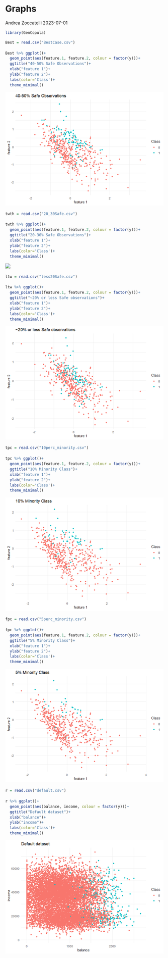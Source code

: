 Graphs
================
Andrea Zoccatelli
2023-07-01

``` r
library(GenCopula)
```

``` r
Best = read.csv("BestCase.csv")

Best %>% ggplot()+
  geom_point(aes(feature.1, feature.2, colour = factor(y)))+
  ggtitle("40-50% Safe Observations")+
  xlab("feature 1")+
  ylab("feature 2")+
  labs(color='Class')+
  theme_minimal()
```

![](Graphs/BestCase-1.png)<!-- -->

``` r
twth = read.csv("20_30Safe.csv")

twth %>% ggplot()+
  geom_point(aes(feature.1, feature.2, colour = factor(y)))+
  ggtitle("20-30% Safe Observations")+
  xlab("feature 1")+
  ylab("feature 2")+
  labs(color='Class')+
  theme_minimal()
```

![](Graphs_files/figure-gfm/20_30Safe-1.png)<!-- -->

``` r
ltw = read.csv("less20Safe.csv")

ltw %>% ggplot()+
  geom_point(aes(feature.1, feature.2, colour = factor(y)))+
  ggtitle("~20% or less Safe observations")+
  xlab("feature 1")+
  ylab("feature 2")+
  labs(color='Class')+
  theme_minimal()
```

![](Graphs/less20Safe-1.png)<!-- -->

``` r
tpc = read.csv("10perc_minority.csv")

tpc %>% ggplot()+
  geom_point(aes(feature.1, feature.2, colour = factor(y)))+
  ggtitle("10% Minority Class")+
  xlab("feature 1")+
  ylab("feature 2")+
  labs(color='Class')+
  theme_minimal()
```

![](Graphs/10perc_minority-1.png)<!-- -->

``` r
fpc = read.csv("5perc_minority.csv")

fpc %>% ggplot()+
  geom_point(aes(feature.1, feature.2, colour = factor(y)))+
  ggtitle("5% Minority Class")+
  xlab("feature 1")+
  ylab("feature 2")+
  labs(color='Class')+
  theme_minimal()
```

![](Graphs/5perc_minority-1.png)<!-- -->

``` r
r = read.csv("default.csv")

r %>% ggplot()+
  geom_point(aes(balance, income, colour = factor(y)))+
  ggtitle("Default dataset")+
  xlab("balance")+
  ylab("income")+
  labs(color='Class')+
  theme_minimal()
```

![](Graphs/default-1.png)<!-- -->
